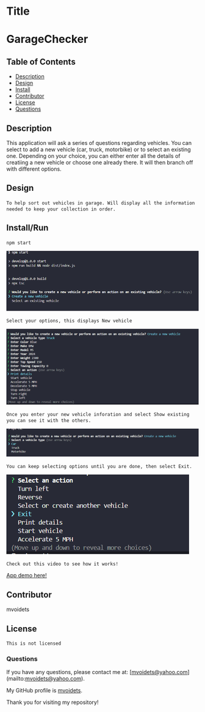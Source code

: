 
  # Title
   **<h1>GarageChecker</h1>**
   

  ## Table of Contents

  - [Description](#description)
  - [Design](#design)
  - [Install](#install)
  - [Contributor](#contributor)
  - [License](#license)
  - [Questions](#questions)


  ## Description

   This application will ask a series of questions regarding vehicles. You can select to add a new vehicle (car, truck, motorbike) or to select an existing one. Depending on your choice, you can either enter all the details of creatiing a new vehicle or choose one already there. It will then branch off with different options.

  ## Design

    To help sort out vehicles in garage. Will display all the information needed to keep your collection in order. 

    
  ## Install/Run

    npm start
![start app](./docs/start_app.png)

    Select your options, this displays New vehicle

![add new vehicle](./docs/new_vehicle.png)

    Once you enter your new vehicle inforation and select Show existing you can see it with the others.

![display info](./docs/select_vehicle.png)

    You can keep selecting options until you are done, then select Exit.

 ![exit](./docs/exit.png)

    Check out this video to see how it works!

[App demo here!](https://drive.google.com/file/d/1_3Yi65Z_Uj4IIsx057Hw0jF5HoFsyvlv/view)


  ## Contributor

   mvoidets

  ## License

    This is not licensed  

  ### Questions

  If you have any questions, please contact me at: [mvoidets@yahoo.com] (mailto:mvoidets@yahoo.com). 

  My GitHub profile is [mvoidets](https://guthub.com/mvoidets).

  Thank you for visiting my repository!